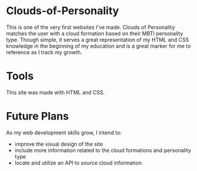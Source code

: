 # Clouds-of-Personality
This is one of the very first websites I've made. Clouds of Personality matches the user with a cloud formation based on their MBTI personality type. Though simple, it serves a great representation of my HTML and CSS knowledge in the beginning of my education and 
is a great marker for me to reference as I track my growth.


# Tools
This site was made with HTML and CSS.

# Future Plans
As my web development skills grow, I intend to:
- improve the visual design of the site
- include more information related to the cloud formations and personality type
- locate and utilize an API to source cloud information
